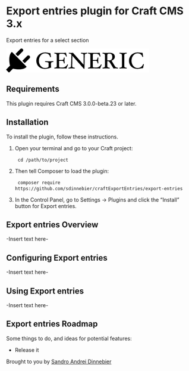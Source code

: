# Export entries plugin for Craft CMS 3.x

Export entries for a select section

![Screenshot](resources/img/plugin-logo.png)

## Requirements

This plugin requires Craft CMS 3.0.0-beta.23 or later.

## Installation

To install the plugin, follow these instructions.

1. Open your terminal and go to your Craft project:

        cd /path/to/project

2. Then tell Composer to load the plugin:

        composer require https://github.com/sdinnebier/craftExportEntries/export-entries

3. In the Control Panel, go to Settings → Plugins and click the “Install” button for Export entries.

## Export entries Overview

-Insert text here-

## Configuring Export entries

-Insert text here-

## Using Export entries

-Insert text here-

## Export entries Roadmap

Some things to do, and ideas for potential features:

* Release it

Brought to you by [Sandro Andrei Dinnebier](http://dintech.com.br/)
